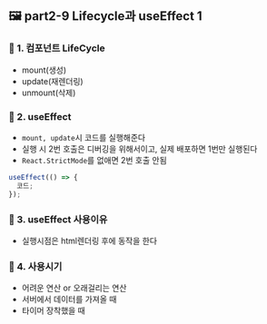 ## 🖼 part2-9 Lifecycle과 useEffect 1

### 🔹 1. 컴포넌트 LifeCycle

- mount(생성)
- update(재렌더링)
- unmount(삭제)

### 🔹 2. useEffect

- `mount, update`시 코드를 실행해준다
- 실행 시 2번 호출은 디버깅을 위해서이고, 실제 배포하면 1번만 실행된다
- `React.StrictMode`를 없애면 2번 호출 안됨

```jsx
useEffect(() => {
  코드;
});
```

### 🔹 3. useEffect 사용이유

- 실행시점은 html렌더링 후에 동작을 한다

### 🔹 4. 사용시기

- 어려운 연산 or 오래걸리는 연산
- 서버에서 데이터를 가져올 때
- 타이머 장착했을 때
